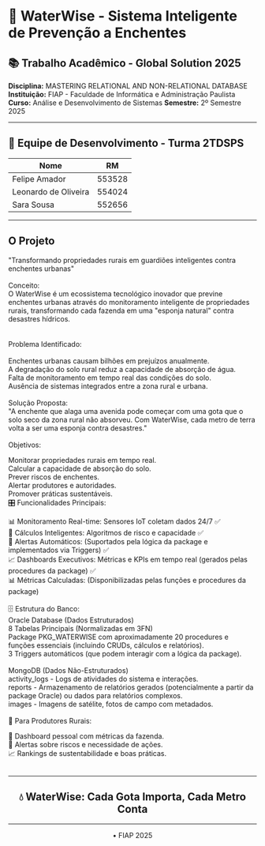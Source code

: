 # 🌊 WaterWise - Sistema Inteligente de Prevenção a Enchentes

## 📚 Trabalho Acadêmico - Global Solution 2025

**Disciplina:** MASTERING RELATIONAL AND NON-RELATIONAL DATABASE  
**Instituição:** FIAP - Faculdade de Informática e Administração Paulista  
**Curso:** Análise e Desenvolvimento de Sistemas 
**Semestre:** 2º Semestre 2025  

---

## 👥 Equipe de Desenvolvimento - Turma 2TDSPS

| Nome                 | RM     |
| -------------------- | ------ |
| Felipe Amador        | 553528 |
| Leonardo de Oliveira | 554024 |
| Sara Sousa           | 552656 |

---

## O Projeto<br>
"Transformando propriedades rurais em guardiões inteligentes contra enchentes urbanas"
<br><br>
Conceito:<br>
O WaterWise é um ecossistema tecnológico inovador que previne enchentes urbanas através do monitoramento inteligente de propriedades rurais, transformando cada fazenda em uma "esponja natural" contra desastres hídricos.<br>
<br><br>
Problema Identificado:<br>
<br>
Enchentes urbanas causam bilhões em prejuízos anualmente.<br>
A degradação do solo rural reduz a capacidade de absorção de água.<br>
Falta de monitoramento em tempo real das condições do solo.<br>
Ausência de sistemas integrados entre a zona rural e urbana.<br><br>
Solução Proposta:<br>
"A enchente que alaga uma avenida pode começar com uma gota que o solo seco da zona rural não absorveu. Com WaterWise, cada metro de terra volta a ser uma esponja contra desastres."
<br><br>
Objetivos:<br>

Monitorar propriedades rurais em tempo real.<br>
Calcular a capacidade de absorção do solo.<br>
Prever riscos de enchentes.<br>
Alertar produtores e autoridades.<br>
Promover práticas sustentáveis.<br>
🎛️ Funcionalidades Principais:<br>

📊 Monitoramento Real-time: Sensores IoT coletam dados 24/7 ✅<br>
🧠 Cálculos Inteligentes: Algoritmos de risco e capacidade ✅<br>
🚨 Alertas Automáticos: (Suportados pela lógica da package e implementados via Triggers) ✅<br>
📈 Dashboards Executivos: Métricas e KPIs em tempo real (gerados pelas procedures da package) ✅<br>
📊 Métricas Calculadas: (Disponibilizadas pelas funções e procedures da package)<br><br>
🗄️ Estrutura do Banco:
<br>
Oracle Database (Dados Estruturados)<br>
8 Tabelas Principais (Normalizadas em 3FN)<br>
Package PKG_WATERWISE com aproximadamente 20 procedures e funções essenciais (incluindo CRUDs, cálculos e relatórios).<br>
3 Triggers automáticos (que podem interagir com a lógica da package).<br><br>
MongoDB (Dados Não-Estruturados)<br>
activity_logs - Logs de atividades do sistema e interações.<br>
reports - Armazenamento de relatórios gerados (potencialmente a partir da package Oracle) ou dados para relatórios complexos.<br>
images - Imagens de satélite, fotos de campo com metadados.<br><br>
🌾 Para Produtores Rurais:<br>

📱 Dashboard pessoal com métricas da fazenda.<br>
🚨 Alertas sobre riscos e necessidade de ações.<br>
📈 Rankings de sustentabilidade e boas práticas.<br><br>
<div align="center">

---
  
## 💧 <strong>WaterWise: Cada Gota Importa, Cada Metro Conta</strong><br>

---

  • FIAP 2025
</div>
